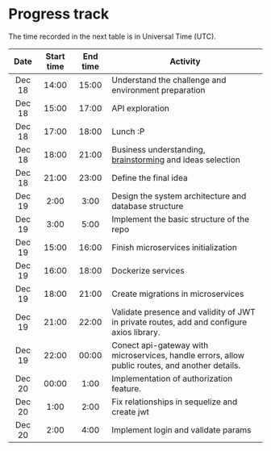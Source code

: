 # Progress track

The time recorded in the next table is in Universal Time (UTC).

|  Date  | Start time | End time | Activity                                                                                              |
| :----: | :--------: | :------: | ----------------------------------------------------------------------------------------------------- |
| Dec 18 |   14:00    |  15:00   | Understand the challenge and environment preparation                                                  |
| Dec 18 |   15:00    |  17:00   | API exploration                                                                                       |
| Dec 18 |   17:00    |  18:00   | Lunch :P                                                                                              |
| Dec 18 |   18:00    |  21:00   | Business understanding, [brainstorming](https://miro.com/app/board/o9J_lawyY2c=/) and ideas selection |
| Dec 18 |   21:00    |  23:00   | Define the final idea                                                                                 |
| Dec 19 |    2:00    |   3:00   | Design the system architecture and database structure                                                 |
| Dec 19 |    3:00    |   5:00   | Implement the basic structure of the repo                                                             |
| Dec 19 |   15:00    |  16:00   | Finish microservices initialization                                                                   |
| Dec 19 |   16:00    |  18:00   | Dockerize services                                                                                    |
| Dec 19 |   18:00    |  21:00   | Create migrations in microservices                                                                    |
| Dec 19 |   21:00    |  22:00   | Validate presence and validity of JWT in private routes, add and configure axios library.             |
| Dec 19 |   22:00    |  00:00   | Conect api-gateway with microservices, handle errors, allow public routes, and another details.       |
| Dec 20 |   00:00    |   1:00   | Implementation of authorization feature.                                                              |
| Dec 20 |    1:00    |   2:00   | Fix relationships in sequelize and create jwt                                                         |
| Dec 20 |    2:00    |   4:00   | Implement login and validate params                                                                   |